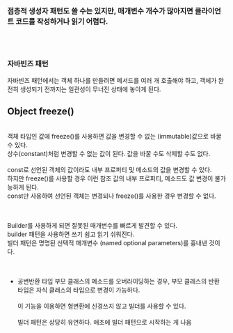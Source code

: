 <h3> 점층적 생성자 패턴도 쓸 수는 있지만, 매개변수 개수가 많아지면 클라이언트 코드를 작성하거나 읽기 어렵다. </h3>
<br> <br> 
<h3>자바빈즈 패턴</h3>
자바빈즈 패턴에서는 객체 하나를 만들려면 메서드를 여러 개 호출해야 하고, 객체가 완전히 생성되기 전까지는 일관성이 무너진 상태에 놓이게 된다. <br> 

<h2> Object freeze() </h2>  <br> 
객체 타입인 값에 freeze()를 사용하면 값을 변경할 수 없는 (immutable)값으로 바꿀 수 있다.  <br> 
상수(constant)처럼 변경할 수 없는 값이 된다. 값을 바꿀 수도 삭제할 수도 없다. <br> 
<br> 
const로 선언된 객체의 값이라도 내부 프로퍼티 및 메소드의 값을 변경할 수 있다. <br> 
하지만 freeze()를 사용할 경우 이런 참조 값의 내부 프로퍼티, 메소드도 값 변경이 불가능하게 된다. <br> 
const만 사용하여 선언된 객체는 변경되나 freeze()를 사용한 경우 변경할 수 없다. <br> 

<br><br> 
Builder를 사용하게 되면 잘못된 매개변수를 빠르게 발견할 수 있다. <br> 
builder 패턴을 사용하면 쓰기 쉽고 읽기 쉬워진다. <br> 
빌더 패턴은 명명된 선택적 매개변수 (named optional parameters)를 흉내낸 것이다. <br> 
<br><br> 

* 공변반환 타입
  부모 클래스의 메소드를 오버라이딩하는 경우, 부모 클래스의 반환 타입은 자식 클래스의 타입으로 변경이 가능하다. <br> <br> 
이 기능을 이용하면 형변환에 신경쓰지 않고 빌더를 사용할 수 있다. <br>
<br> 빌더 패턴은 상당히 유연하다. 애초에 빌더 패턴으로 시작하는 게 나음 <br>

